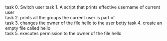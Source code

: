 task 0. Switch user
task 1. A script that prints effective username of current user  
task 2. prints all the groups the current user is part of  
task 3. changes the owner of the file hello to the user betty
task 4. create an empty file called hello  
task 5. executes permission to the owner of the file hello
